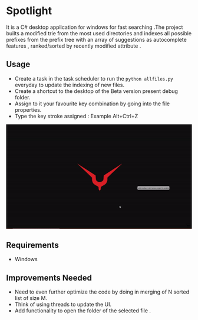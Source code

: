 # Spotlight
It is a C# desktop application for windows for fast searching .The project builts a modified trie from the most used directories and indexes all possible prefixes from the prefix tree with an array of suggestions as autocomplete features , ranked/sorted by recently modified attribute .

## Usage
- Create a task in the task scheduler to run the ```python allfiles.py``` everyday to update the indexing of new files.
- Create a shortcut to the desktop of the Beta version present debug folder. 
- Assign to it your favourite key combination by going into the file properties.
- Type the key stroke assigned : Example Alt+Ctrl+Z


 ![Spotlight_demo](img/spotlight.gif)

## Requirements
- Windows


## Improvements Needed

- Need to even further optimize the code by doing in merging of N sorted list of size M.
- Think of using threads to update the UI.
- Add functionality to open the folder of the selected file .





